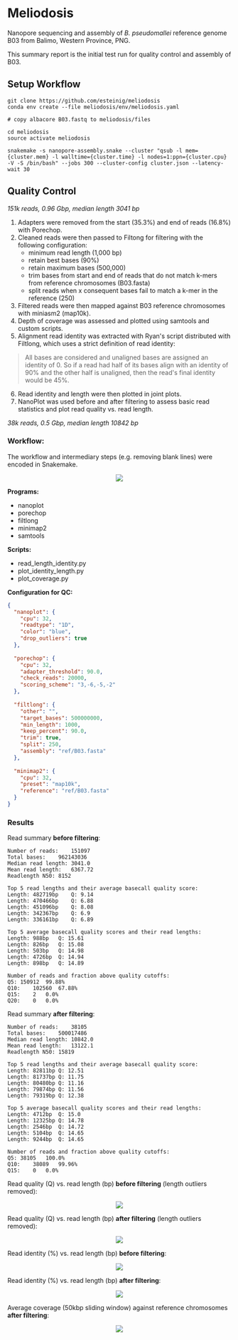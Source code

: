 # Meliodosis

Nanopore sequencing and assembly of *B. pseudomallei* reference genome B03 from Balimo, Western Province, PNG.

This summary report is the initial test run for quality control and assembly of B03.

## Setup Workflow

```
git clone https://github.com/esteinig/meliodosis
conda env create --file meliodosis/env/meliodosis.yaml

# copy albacore B03.fastq to meliodosis/files

cd meliodosis
source activate meliodosis

snakemake -s nanopore-assembly.snake --cluster "qsub -l mem={cluster.mem} -l walltime={cluster.time} -l nodes=1:ppn={cluster.cpu} -V -S /bin/bash" --jobs 300 --cluster-config cluster.json --latency-wait 30

```

## Quality Control

*151k reads, 0.96 Gbp, median length 3041 bp*

1. Adapters were removed from the start (35.3%) and end of reads (16.8%) with Porechop. 
2. Cleaned reads were then passed to Filtong for filtering with the following configuration: 
   - minimum read length (1,000 bp)
   - retain best bases (90%)
   - retain maximum bases (500,000)
   - trim bases from start and end of reads that do not match k-mers from reference chromosomes (B03.fasta)
   - split reads when x consequent bases fail to match a k-mer in the reference (250)
3. Filtered reads were then mapped against B03 reference chromosomes with miniasm2 (map10k).
4. Depth of coverage was assessed and plotted using samtools and custom scripts. 
5. Alignment read identity was extracted with Ryan's script distributed with Filtlong, which uses a strict definition of read identity:

> All bases are considered and unaligned bases are assigned an identity of 0. So if a read had half of its bases align with an identity of 90% and the other half is unaligned, then the read's final identity would be 45%.

6. Read identity and length were then plotted in joint plots. 
7. NanoPlot was used before and after filtering to assess basic read statistics and plot read quality vs. read length. 

*38k reads, 0.5 Gbp, median length 10842 bp*

### Workflow:

The workflow and intermediary steps (e.g. removing blank lines) were encoded in Snakemake.

<p align="center">
 <img src="https://github.com/esteinig/meliodosis/blob/master/img/qc.png">
</p>

**Programs:**

- nanoplot
- porechop
- filtlong
- minimap2
- samtools

**Scripts:**

- read_length_identity.py
- plot_identity_length.py
- plot_coverage.py

**Configuration for QC:**

```json
{
  "nanoplot": {
    "cpu": 32,
    "readtype": "1D",
    "color": "blue",
    "drop_outliers": true
  },
  
  "porechop": {
    "cpu": 32,
    "adapter_threshold": 90.0,
    "check_reads": 20000,
    "scoring_scheme": "3,-6,-5,-2"
  },
  
  "filtlong": {
    "other": "",
    "target_bases": 500000000,
    "min_length": 1000,
    "keep_percent": 90.0,
    "trim": true,
    "split": 250,
    "assembly": "ref/B03.fasta"
  },
  
  "minimap2": {
    "cpu": 32,
    "preset": "map10k",
    "reference": "ref/B03.fasta"
  }
}
```

### Results

Read summary **before filtering**:

```
Number of reads:	151097
Total bases:	962143036
Median read length:	3041.0
Mean read length:	6367.72
Readlength N50:	8152

Top 5 read lengths and their average basecall quality score:
Length: 482719bp	Q: 9.14
Length: 470466bp	Q: 6.88
Length: 451096bp	Q: 8.08
Length: 342367bp	Q: 6.9
Length: 336161bp	Q: 6.89

Top 5 average basecall quality scores and their read lengths:
Length: 988bp	Q: 15.61
Length: 826bp	Q: 15.08
Length: 503bp	Q: 14.98
Length: 4726bp	Q: 14.94
Length: 898bp	Q: 14.89

Number of reads and fraction above quality cutoffs:
Q5:	150912	99.88%
Q10:	102560	67.88%
Q15:	2	0.0%
Q20:	0	0.0%
```

Read summary **after filtering**:

```
Number of reads:	38105
Total bases:	500017486
Median read length:	10842.0
Mean read length:	13122.1
Readlength N50:	15819

Top 5 read lengths and their average basecall quality score:
Length: 82811bp	Q: 12.51
Length: 81737bp	Q: 11.75
Length: 80480bp	Q: 11.16
Length: 79874bp	Q: 11.56
Length: 79319bp	Q: 12.38

Top 5 average basecall quality scores and their read lengths:
Length: 4712bp	Q: 15.0
Length: 12325bp	Q: 14.78
Length: 2546bp	Q: 14.72
Length: 5104bp	Q: 14.65
Length: 9244bp	Q: 14.65

Number of reads and fraction above quality cutoffs:
Q5:	38105	100.0%
Q10:	38089	99.96%
Q15:	0	0.0%

```

Read quality (Q) vs. read length (bp) **before filtering** (length outliers removed):

<p align="center">
 <img src="https://github.com/esteinig/meliodosis/blob/master/img/B03_OutliersRemoved_LengthvsQualityScatterPlot_dot.png">
</p>

Read quality (Q) vs. read length (bp) **after filtering** (length outliers removed):

<p align="center">
 <img src="https://github.com/esteinig/meliodosis/blob/master/img/B03_filtered_OutliersRemoved_LengthvsQualityScatterPlot_dot.png">
</p>

Read identity (%) vs. read length (bp) **before filtering**:

<p align="center">
 <img src="https://github.com/esteinig/meliodosis/blob/master/img/B03_length_identity_before_filtering.png">
</p>

Read identity (%) vs. read length (bp) **after filtering**:

<p align="center">
 <img src="https://github.com/esteinig/meliodosis/blob/master/img/B03_length_identity_after_filtering.png">
</p>

Average coverage (50kbp sliding window) against reference chromosomes **after filtering**:

<p align="center">
 <img src="https://github.com/esteinig/meliodosis/blob/master/img/B03_filtered_coverage_mean.png">
</p>
